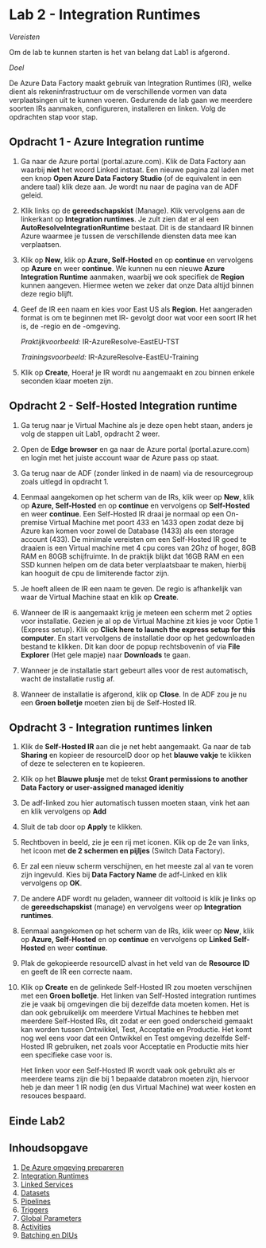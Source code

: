 # Lab 2 - Integration Runtimes

*Vereisten*

Om de lab te kunnen starten is het van belang dat Lab1 is afgerond.

*Doel*

De Azure Data Factory maakt gebruik van Integration Runtimes (IR), welke dient als rekeninfrastructuur om de verschillende vormen van data verplaatsingen uit te kunnen voeren. 
Gedurende de lab gaan we meerdere soorten IRs aanmaken, configureren, installeren en linken. Volg de opdrachten stap voor stap.

## Opdracht 1 - Azure Integration runtime

1. Ga naar de Azure portal (portal.azure.com). Klik de Data Factory aan waarbij **niet** het woord Linked instaat. Een nieuwe pagina zal laden met een knop **Open Azure Data Factory Studio** (of de equivalent in een andere taal) klik deze aan. Je wordt nu naar de pagina van de ADF geleid.

2. Klik links op de **gereedschapskist** (Manage). Klik vervolgens aan de linkerkant op **Integration runtimes**. Je zult zien dat er al een **AutoResolveIntegrationRuntime** bestaat. Dit is de standaard IR binnen Azure waarmee je tussen de verschillende diensten data mee kan verplaatsen.

3. Klik op **New**, klik op **Azure, Self-Hosted** en op **continue** en vervolgens op **Azure** en weer **continue**. We kunnen nu een nieuwe **Azure Integration Runtime** aanmaken, waarbij we ook specifiek de **Region** kunnen aangeven. Hiermee weten we zeker dat onze Data altijd binnen deze regio blijft. 

4. Geef de IR een naam en kies voor East US als **Region**. Het aangeraden format is om te beginnen met IR- gevolgt door wat voor een soort IR het is, de -regio en de -omgeving.
    
    *Praktijkvoorbeeld:* IR-AzureResolve-EastEU-TST

    *Trainingsvoorbeeld:* IR-AzureResolve-EastEU-Training

5. Klik op **Create**, Hoera! je IR wordt nu aangemaakt en zou binnen enkele seconden klaar moeten zijn. 


## Opdracht 2 - Self-Hosted Integration runtime

1. Ga terug naar je Virtual Machine als je deze open hebt staan, anders je volg de stappen uit Lab1, opdracht 2 weer.

2. Open de **Edge browser** en ga naar de Azure portal (portal.azure.com) en login met het juiste account waar de Azure pass op staat.

3. Ga terug naar de ADF (zonder linked in de naam) via de resourcegroup zoals uitlegd in opdracht 1.

4. Eenmaal aangekomen op het scherm van de IRs, klik weer op **New**, klik op **Azure, Self-Hosted** en op **continue** en vervolgens op **Self-Hosted** en weer **continue**.
Een Self-Hosted IR draai je normaal op een On-premise Virtual Machine met poort 433 en 1433 open zodat deze bij Azure kan komen voor zowel de Database (1433) als een storage account (433). De minimale vereisten om een Self-Hosted IR goed te draaien is een Virtual machine met 4 cpu cores van 2Ghz of hoger, 8GB RAM en 80GB schijfruimte. In de praktijk blijkt dat 16GB RAM en een SSD kunnen helpen om de data beter verplaatsbaar te maken, hierbij kan hooguit de cpu de limiterende factor zijn.

5.  Je hoeft alleen de IR een naam te geven. De regio is afhankelijk van waar de Virtual Machine staat en klik op **Create**.

6. Wanneer de IR is aangemaakt krijg je meteen een scherm met 2 opties voor installatie. Gezien je al op de Virtual Machine zit kies je voor Optie 1 (Express setup). Klik op **Click here to launch the express setup for this computer**. En start vervolgens de installatie door op het gedownloaden bestand te klikken. Dit kan door de popup rechtsbovenin of via **File Explorer** (Het gele mapje) naar **Downloads** te gaan.

7. Wanneer je de installatie start gebeurt alles voor de rest automatisch, wacht de installatie rustig af.

8. Wanneer de installatie is afgerond, klik op **Close**. In de ADF zou je nu een **Groen bolletje** moeten zien bij de Self-Hosted IR.


## Opdracht 3 - Integration runtimes linken

1. Klik de **Self-Hosted IR** aan die je net hebt aangemaakt. Ga naar de tab **Sharing** en kopieer de resourceID door op het **blauwe vakje** te klikken of deze te selecteren en te kopieeren. 

2. Klik op het **Blauwe plusje** met de tekst **Grant permissions to another Data Factory or user-assigned managed idenitiy**

3. De adf-linked zou hier automatisch tussen moeten staan, vink het aan en klik vervolgens op **Add**

4. Sluit de tab door op **Apply** te klikken. 

5. Rechtboven in beeld, zie je een rij met iconen. Klik op de 2e van links, het icoon met **de 2 schermen en pijljes** (Switch Data Factory).

6. Er zal een nieuw scherm verschijnen, en het meeste zal al van te voren zijn ingevuld. Kies bij **Data Factory Name** de adf-Linked en klik vervolgens op **OK**.

7. De andere ADF wordt nu geladen, wanneer dit voltooid is klik je links op de **gereedschapskist** (manage) en vervolgens weer op **Integration runtimes**.

8. Eenmaal aangekomen op het scherm van de IRs, klik weer op **New**, klik op **Azure, Self-Hosted** en op **continue** en vervolgens op **Linked Self-Hosted** en weer **continue**.

9. Plak de gekopieerde resourceID alvast in het veld van de **Resource ID** en geeft de IR een correcte naam.

10. Klik op **Create** en de gelinkede Self-Hosted IR zou moeten verschijnen met een **Groen bolletje**.
    Het linken van Self-Hosted integration runtimes zie je vaak bij omgevingen die bij dezelfde data moeten komen. Het is dan ook gebruikelijk om meerdere Virtual Machines te hebben met meerdere Self-Hosted IRs, dit zodat er een goed onderscheid gemaakt kan worden tussen Ontwikkel, Test, Acceptatie en Productie. Het komt nog wel eens voor dat een Ontwikkel en Test omgeving dezelfde Self-Hosted IR gebruiken, net zoals voor Acceptatie en Productie mits hier een specifieke case voor is.

    Het linken voor een Self-Hosted IR wordt vaak ook gebruikt als er meerdere teams zijn die bij 1 bepaalde databron moeten zijn, hiervoor heb je dan meer 1 IR nodig (en dus Virtual Machine) wat weer kosten en resouces bespaard.

## Einde Lab2

## Inhoudsopgave

1. [De Azure omgeving prepareren](../Lab1/LabInstructions1.md)
2. [Integration Runtimes](../Lab2/LabInstructions2.md)
3. [Linked Services](../Lab3/LabInstructions3.md)
4. [Datasets](../Lab4/LabInstructions4.md)
5. [Pipelines](../Lab5/LabInstructions5.md)
6. [Triggers](../Lab6/LabInstructions6.md)
7. [Global Parameters](../Lab7/LabInstructions7.md)
8. [Activities](../Lab8/LabInstructions8.md)
9. [Batching en DIUs](../Lab9/LabInstructions9.md)